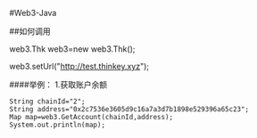 #Web3-Java

##如何调用


web3.Thk web3=new web3.Thk();

web3.setUrl("http://test.thinkey.xyz");


####举例： 1.获取账户余额

    String chainId="2";
    String address="0x2c7536e3605d9c16a7a3d7b1898e529396a65c23";
    Map map=web3.GetAccount(chainId,address);
    System.out.println(map);

